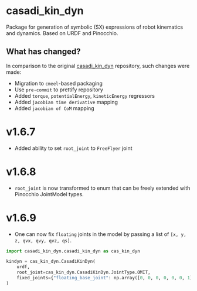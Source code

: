 # casadi_kin_dyn

Package for generation of symbolic (SX) expressions of robot kinematics and dynamics. Based on URDF and Pinocchio.

## What has changed?

In comparison to the original [casadi_kin_dyn](https://github.com/ADVRHumanoids/casadi_kin_dyn) repository, such changes were made:

- Migration to `cmeel`-based packaging
- Use `pre-commit` to prettify repository
- Added `torque`, `potentialEnergy`, `kineticEnergy` regressors
- Added `jacobian time derivative` mapping
- Added `jacobian of CoM` mapping

# v1.6.7

- Added ability to set `root_joint` to `FreeFlyer` joint

# v1.6.8

- `root_joint` is now transformed to enum that can be freely extended with Pinocchio JointModel types.

# v1.6.9

- One can now fix `floating` joints in the model by passing a list of `[x, y, z, qvx, qvy, qvz, qs]`.

```python
import casadi_kin_dyn.casadi_kin_dyn as cas_kin_dyn

kindyn = cas_kin_dyn.CasadiKinDyn(
    urdf,
    root_joint=cas_kin_dyn.CasadiKinDyn.JointType.OMIT,
    fixed_joints={"floating_base_joint": np.array([0, 0, 0, 0, 0, 0, 1])},
)
```
